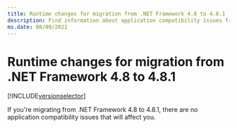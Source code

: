 ```yaml
---
title: Runtime changes for migration from .NET Framework 4.8 to 4.8.1
description: Find information about application compatibility issues from runtime changes that might affect your app when migrating from .NET Framework 4.8 to 4.8.1.
ms.date: 08/09/2022
---
```


# Runtime changes for migration from .NET Framework 4.8 to 4.8.1

[!INCLUDE[versionselector](../../../../includes/migration-guide/runtime/versionselector.md)]

If you're migrating from .NET Framework 4.8 to 4.8.1, there are no application compatibility issues that will affect you.
